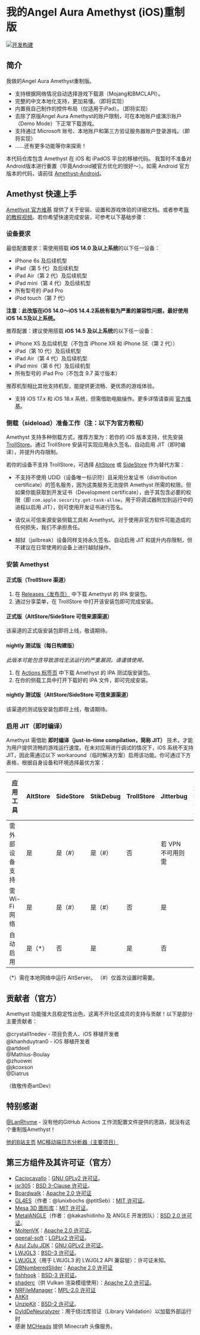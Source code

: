 # 我的Angel Aura Amethyst (iOS)重制版
[![开发构建](https://github.com/herbrine8403/Amethyst-iOS-MyRemastered/actions/workflows/development.yml/badge.svg?branch=main)](.github/actions/workflows/development.yml)

## 简介
我做的Angel Aura Amethyst重制版。
- 支持根据网络情况自动选择游戏下载源（Mojang和BMCLAPI）。
- 完整的中文本地化支持，更加易懂。（即将实现）
- 内置我自己制作的控件布局（仅适用于iPad）。（即将实现）
- 去除了原版Angel Aura Amethyst的账户限制，可在本地账户或演示账户（Demo Mode）下正常下载游戏。
- 支持通过 Microsoft 账号、本地账户和第三方验证服务器账户登录游戏。（即将实现）
- ……还有更多功能等你来探索！

本代码仓库包含 Amethyst 在 iOS 和 iPadOS 平台的移植代码。
我暂时不准备对Android版本进行重置（毕竟Android被官方优化的很好～）。如需 Android 官方版本的代码，请前往 [Amethyst-Android](https://github.com/AngelAuraMC/Amethyst-Android)。

## Amethyst 快速上手
[Amethyst 官方维基](https://wiki.angelauramc.dev/wiki/getting_started/INSTALL.html#ios) 提供了关于安装、设置和游戏体验的详细文档。或者参考[我的教程视频](https://b23.tv/KyxZr12)。若你希望快速完成安装，可参考以下基础步骤：

### 设备要求
最低配置要求：需使用搭载 **iOS 14.0 及以上系统**的以下任一设备：
- iPhone 6s 及后续机型
- iPad（第 5 代）及后续机型
- iPad Air（第 2 代）及后续机型
- iPad mini（第 4 代）及后续机型
- 所有型号的 iPad Pro
- iPod touch（第 7 代）

**注意：此改版在iOS 14.0～iOS 14.4.2系统有极为严重的兼容性问题，最好使用iOS 14.5及以上系统。**

推荐配置：建议使用搭载 **iOS 14.5 及以上系统**的以下任一设备：
- iPhone XS 及后续机型（不包含 iPhone XR 和 iPhone SE（第 2 代））
- iPad（第 10 代）及后续机型
- iPad Air（第 4 代）及后续机型
- iPad mini（第 6 代）及后续机型
- 所有型号的 iPad Pro（不包含 9.7 英寸版本）

推荐机型相比其他支持机型，能提供更流畅、更优质的游戏体验。
- 支持 iOS 17.x 和 iOS 18.x 系统，但需借助电脑操作。更多详情请查阅 [官方维基](https://wiki.angelauramc.dev/wiki/faq/ios/JIT.html#what-are-the-methods-to-enable-jit)。

### 侧载（sideload）准备工作（注：以下为官方教程）
Amethyst 支持多种侧载方式，推荐方案为：若你的 iOS 版本支持，优先安装 [TrollStore](https://github.com/opa334/TrollStore)。通过 TrollStore 安装可实现应用永久签名、自动启用 JIT（即时编译），并提升内存限制。

若你的设备不支持 TrollStore，可选择 [AltStore](https://altstore.io) 或 [SideStore](https://sidestore.io) 作为替代方案：
- 不支持不使用 UDID（设备唯一标识符）且采用分发证书（distribution certificate）的签名服务，因为这类服务无法提供 Amethyst 所需的权限。但如果你能获取到开发证书（Development certificate），由于其包含必要的权限（即 `com.apple.security.get-task-allow`，用于将调试器附加到运行中的进程以启用 JIT），则可使用开发证书进行签名。
  
- 请仅从可信来源安装侧载工具和 Amethyst。对于使用非官方软件可能造成的任何损失，我们不承担责任。
- 越狱（jailbreak）设备同样支持永久签名、自动启用 JIT 和提升内存限制，但不建议在日常使用的设备上进行越狱操作。

### 安装 Amethyst
#### 正式版（TrollStore 渠道）
1. 在 [Releases（发布页）](https://github.com/AngelAuraMC/Amethyst-iOS/releases) 中下载 Amethyst 的 IPA 安装包。
2. 通过分享菜单，在 TrollStore 中打开该安装包即可完成安装。

#### 正式版（AltStore/SideStore 可信来源渠道）
该渠道的正式版安装包即将上线，敬请期待。

####  nightly 测试版（每日构建版）
*此版本可能包含导致游戏无法运行的严重漏洞，请谨慎使用。*
1. 在 [Actions 标签页](https://github.com/AngelAuraMC/Amethyst-iOS/actions) 中下载 Amethyst 的 IPA 测试版安装包。
2. 在你的侧载工具中打开下载好的 IPA 文件，即可完成安装。

#### nightly 测试版（AltStore/SideStore 可信来源渠道）
该渠道的测试版安装包即将上线，敬请期待。

### 启用 JIT（即时编译）
Amethyst 需借助 **即时编译（just-in-time compilation，简称 JIT）** 技术，才能为用户提供流畅的游戏运行速度。在未对应用进行调试的情况下，iOS 系统不支持 JIT，因此需通过以下 workaround（临时解决方案）启用该功能。你可通过下方表格，根据自身设备和环境选择最优方案：

| 应用工具         | AltStore | SideStore | StikDebug | TrollStore | Jitterbug          | 已越狱设备 |
|------------------|----------|-----------|-----------|------------|--------------------|------------|
| 需外部设备支持   | 是       | 是（#）   | 是（#）   | 否         | 若 VPN 不可用则需  | 否         |
| 需 Wi-Fi 网络    | 是       | 是（#）   | 是（#）   | 否         | 是                | 否         |
| 自动启用         | 是（*）  | 否        | 是        | 是         | 否                | 是         |

（*）需在本地网络中运行 AltServer。
（#）仅首次设置时需要。

## 贡献者（官方）
Amethyst 功能强大且稳定性出色，这离不开社区成员的支持与贡献！以下是部分主要贡献者：

@crystall1nedev - 项目负责人、iOS 移植开发者  
@khanhduytran0 - iOS 移植开发者  
@artdeell  
@Mathius-Boulay  
@zhuowei  
@jkcoxson   
@Diatrus 

（致敬传奇artDev）

## 特别感谢
[@LanRhyme](https://github.com/LanRhyme) - 没有他的GitHub Actions 工作流配置文件提供的思路，就没有这个重制版Amethyst！

[他的B站主页](https://b23.tv/3rmAFc2)  [MC移动端日志分析器（主要项目）](https://github.com/LanRhyme/Web-MinecraftLogAnalyzer)

## 第三方组件及其许可证（官方）
- [Caciocavallo](https://github.com/PojavLauncherTeam/caciocavallo)：[GNU GPLv2 许可证](https://github.com/PojavLauncherTeam/caciocavallo/blob/master/LICENSE)。
- [jsr305](https://code.google.com/p/jsr-305)：[BSD 3-Clause 许可证](http://opensource.org/licenses/BSD-3-Clause)。
- [Boardwalk](https://github.com/zhuowei/Boardwalk)：[Apache 2.0 许可证](https://github.com/zhuowei/Boardwalk/blob/master/LICENSE) 
- [GL4ES](https://github.com/ptitSeb/gl4es)（作者：@lunixbochs @ptitSeb）：[MIT 许可证](https://github.com/ptitSeb/gl4es/blob/master/LICENSE)。
- [Mesa 3D 图形库](https://gitlab.freedesktop.org/mesa/mesa)：[MIT 许可证](https://docs.mesa3d.org/license.html)。
- [MetalANGLE](https://github.com/khanhduytran0/metalangle)（作者：@kakashidinho 及 ANGLE 开发团队）：[BSD 2.0 许可证](https://github.com/kakashidinho/metalangle/blob/master/LICENSE)。
- [MoltenVK](https://github.com/KhronosGroup/MoltenVK)：[Apache 2.0 许可证](https://github.com/KhronosGroup/MoltenVK/blob/master/LICENSE)。
- [openal-soft](https://github.com/kcat/openal-soft)：[LGPLv2 许可证](https://github.com/kcat/openal-soft/blob/master/COPYING)。
- [Azul Zulu JDK](https://www.azul.com/downloads/?package=jdk)：[GNU GPLv2 许可证](https://openjdk.java.net/legal/gplv2+ce.html)。
- [LWJGL3](https://github.com/PojavLauncherTeam/lwjgl3)：[BSD-3 许可证](https://github.com/LWJGL/lwjgl3/blob/master/LICENSE.md)。
- [LWJGLX](https://github.com/PojavLauncherTeam/lwjglx)（用于 LWJGL3 的 LWJGL2 API 兼容层）：许可证未知。
- [DBNumberedSlider](https://github.com/khanhduytran0/DBNumberedSlider)：[Apache 2.0 许可证](https://github.com/immago/DBNumberedSlider/blob/master/LICENSE)
- [fishhook](https://github.com/khanhduytran0/fishhook)：[BSD-3 许可证](https://github.com/facebook/fishhook/blob/main/LICENSE)。
- [shaderc](https://github.com/khanhduytran0/shaderc)（供 Vulkan 渲染模组使用）：[Apache 2.0 许可证](https://github.com/google/shaderc/blob/main/LICENSE)。
- [NRFileManager](https://github.com/mozilla-mobile/firefox-ios/tree/b2f89ac40835c5988a1a3eb642982544e00f0f90/ThirdParty/NRFileManager)：[MPL-2.0 许可证](https://www.mozilla.org/en-US/MPL/2.0)
- [AltKit](https://github.com/rileytestut/AltKit)
- [UnzipKit](https://github.com/abbeycode/UnzipKit)：[BSD-2 许可证](https://github.com/abbeycode/UnzipKit/blob/master/LICENSE)。
- [DyldDeNeuralyzer](https://github.com/xpn/DyldDeNeuralyzer)：用于绕过库验证（Library Validation）以加载外部运行时
- 感谢 [MCHeads](https://mc-heads.net) 提供 Minecraft 头像服务。
